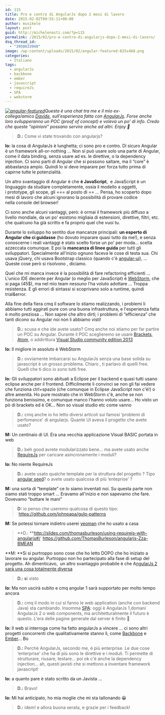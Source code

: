 ```yaml
---
id: 115
title: Pro e contro di AngularJs dopo 2 mesi di lavoro
date: 2015-02-02T09:55:11+00:00
author: musikele
layout: post
guid: http://michelenasti.com/?p=115
permalink: /2015/02/pro-e-contro-di-angularjs-dopo-2-mesi-di-lavoro/
dsq_thread_id:
  - "3958633940"
image: /wp-content/uploads/2015/02/angular-featured-825x468.png
categories:
  - Italiano
tags:
  - angularJs
  - backbone
  - ember
  - javascript
  - requireJs
  - SPA
  - webstorm
---
```

_[<img class=" size-medium wp-image-123 alignleft" src="https://i0.wp.com/michelenasti.com/wp-content/uploads/2015/02/angular-featured-300x169.png?fit=300%2C169" alt="angular-featured" srcset="https://i0.wp.com/michelenasti.com/wp-content/uploads/2015/02/angular-featured.png?resize=300%2C169 300w, https://i0.wp.com/michelenasti.com/wp-content/uploads/2015/02/angular-featured.png?resize=825%2C468 825w, https://i0.wp.com/michelenasti.com/wp-content/uploads/2015/02/angular-featured.png?w=831 831w" sizes="(max-width: 300px) 100vw, 300px" data-recalc-dims="1" />](https://i0.wp.com/michelenasti.com/wp-content/uploads/2015/02/angular-featured.png)Questa è una chat tra me e il mio ex-collega/amico [Davide](https://www.linkedin.com/profile/view?id=9483864 "Davide Antelmo"), sull'esperienza fatta con [AngularJs](https://angularjs.org/). Forse anche loro svilupperanno un POC (proof of concept) e voleva un po' di info. Credo che queste &#8220;opinioni&#8221; possano servire anche ad altri. Enjoy 🙂_

> **D.:** Come vi state trovando con angularjs?

**Io:** la cosa di AngularJs è lunghetta; ci sono pro e contro. Di sicuro Angular è un framework all-or-nothing ... Non si può usare solo una parte di Angular, come il data binding, senza usare ad es. le direttive, o la dependency injection. Ci sono parti di Angular che si possono saltare, ma il &#8220;core&#8221; è abbastanza ampio. Quindi lo si deve imparare per forza tutto prima di capirne tutte le potenzialità.

Un altro svantaggio di Angular è che **è JavaScript**,  e JavaScript è un linguaggio da studiare completamente, ossia il modello a oggetti, i prototype, gli scope, gli === al posto di == ... Pensa, ho scoperto dopo mesi di lavoro che alcuni ignorano la possibilità di provare codice nella console del browser!

Ci sono anche alcuni vantaggi, però: è ormai il framework più diffuso a livello mondiale, da un po' esistono migliaia di estensioni, direttive, filtri, etc. che qualcuno ha già scritto e fa proprio quel che vuoi tu.

Durante lo sviluppo ho sentito due mancanze principali: **un esperto di Angular che ci guidasse** (ho dovuto imparare quasi tutto da me!), e senza conoscerne i reali vantaggi è stato scelto forse un po' per moda... scelta azzeccata comunque. E poi la **mancanza di linee guida** per tutti gli sviluppatori. Specialmente all'inizio ognuno faceva le cose di testa sua. Chi usava jQuery, chi usava Bootstrap classico (quando c'è [angular-ui](http://angular-ui.github.io/bootstrap/)), ... Queste cose però si risolvono , diciamo.

Quel che mi manca invece è la possibilità di fare refactoring efficienti ... L'unico IDE decente per Angular (o meglio per JavaScript) è [WebStorm](https://www.jetbrains.com/webstorm/), che si paga (45$), ma nel mio team nessuno l'ha voluto adottare ... Troppa resistenza. E gli errori di sintassi si scoprivano solo a runtime, quindi trial&error.

Alla fine della fiera cmq il software lo stiamo realizzando, i problemi li abbiamo tutti aggirati pure con una buona infrastruttura, e l'esperienza fatta è molto preziosa ... Non saprei che altro dirti; i problemi di &#8220;efficienza&#8221; che tanti dicono su Angular noi non li abbiamo visti!

> **D.:** scusa e che ide avete usato? Cmq anche noi stiamo per far partire un POC su Angular. Durante il POC sceglieremo se usare [Brackets](http://brackets.io/), [Atom](https://atom.io/), o addirittura [Visual Studio community edition 2013](http://www.visualstudio.com/en-us/products/free-developer-offers-vs.aspx)

**Io:** Il migliore in assoluto è WebStorm

> **D.:** ovviamente imbarcarsi su AngularJs senza una base solida su javascript è un grosso problema. Chiaro , ti parlavo di quelli free. Quelli che ti dico io sono tutti free.

**Io:** Gli sviluppatori sono abituati a Eclipse per il backend e quasi tutti usano eclipse anche per il frontend. Difficilmente li convinci se non gli fai vedere che funziona ctrl+spazio (che comunque in Eclipse JavaScript non c'è!) o altre amenità. Ho pure mostrato che in WebStorm c'è, anche se non funziona benissimo, e comunque manco l'hanno voluto usare... Ho visto un pò di brackets ed è OK... Non so visual studio etc come vanno

> **D.:** cmq anche io ho letto diversi articoli sui famosi &#8216;problemi di perfomance' di angularjs. Quante UI aveva il progetto che avete usato?

**M:** Un centinaio di UI. Era una vecchia applicazione Visual BASIC portata in web

> **D.:** beh good avrete modularizzato bene... ma avete usato anche [RequireJs](http://requirejs.org/) per caricare asincronamente i moduli?

**Io:** No niente RequireJs

> **D.:** avete usato qualche template per la struttura del progetto ? Tipo [angular seed](https://github.com/angular/angular-seed)? o avete usato qualcosa di più &#8216;enteprise' ?

**M:** una sorta di &#8220;template&#8221; ce lo siamo inventati noi. Su questa parte non siamo stati troppo smart ... Eravamo all'inizio e non sapevamo che fare. Dovevamo &#8220;buttare le mani&#8221;

> **D:** io penso che useremo qualcosa di questo tipo:  <a href="https://github.com/johnpapa/gulp-patterns" target="_blank" rel="nofollow">https://github.com/johnpapa/gulp-patterns</a>

**M:** Se potessi tornare indietro userei [yeoman](http://yeoman.io/) che ho usato a casa

> **D.: **<a href="http://slides.com/thomasburleson/using-requirejs-with-angularjs#/" target="_blank" rel="nofollow">http://slides.com/thomasburleson/using-requirejs-with-angularjs#/</a>  <a href="https://github.com/ThomasBurleson/angularjs-Zza-BMEAN" target="_blank" rel="nofollow">https://github.com/ThomasBurleson/angularjs-Zza-BMEAN</a>

**M: **Si si purtroppo sono cose che ho letto DOPO che ho iniziato a lavorare su angular. Purtroppo non ho partecipato alla fase di setup del progetto. Ah dimenticavo,  un altro svantaggio probabile è che A[ngularJs 2 sarà una cosa totalmente diversa](http://ng-learn.org/2014/03/AngularJS-2-Status-Preview/)

> **D.: s**i visto

**Io:** Ma non uscirà subito e cmq angular 1 sarà supportato per molto tempo ancora

> **D.:** cmq il modo in cui si fanno le web application (anche con backend Java) sta cambiando. Insomma [SPA](http://en.wikipedia.org/wiki/Single-page_application): oggi è AngularJs 1,domani AngularJs 2 o web components, ma architetturalmente il futuro è questo. L'era delle pagine generate dal server è finito 🙂

**Io:** Il web si interroga come ha fatto angularJs a vincere ... ci sono altri progetti concorrenti che qualitativamente stanno lì, come [Backbone](http://backbonejs.org/) e [Ember](http://emberjs.com/)... Bo

> **D.:** Perchè AngularJs, secondo me, è più enterprise. Le due cose &#8216;enterprise' che ha di più sono le direttive e i moduli. Ti permette di strutturare, riusare, testare... poi ok c'è anche la dependency injection... ah, questi javisti che si mettono a inventare framework javascript!

**Io:** a quanto pare è stato scritto da un Javista ...

> **D.:** Bravo!

**Io:** Mi hai anticipato, ho mia moglie che mi sta tallonando 😀

> **D.:** idem! e allora buona serata, e grazie per i feedback!